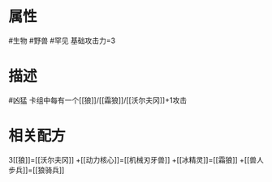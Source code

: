 # 属性
#生物 
#野兽 
#罕见 
基础攻击力=3
# 描述
#凶猛 
卡组中每有一个[[狼]]/[[霜狼]]/[[沃尔夫冈]]+1攻击
# 相关配方
3[[狼]]=[[沃尔夫冈]]
+[[动力核心]]=[[机械刃牙兽]]
+[[冰精灵]]=[[霜狼]]
+[[兽人步兵]]=[[狼骑兵]]